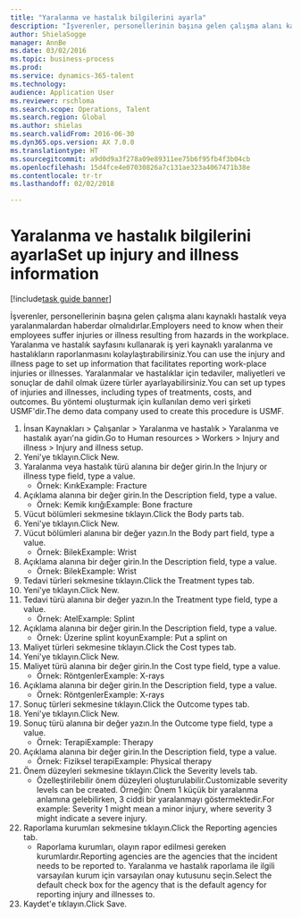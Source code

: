 ```yaml
--- 
title: "Yaralanma ve hastalık bilgilerini ayarla"
description: "İşverenler, personellerinin başına gelen çalışma alanı kaynaklı hastalık veya yaralanmalardan haberdar olmalıdırlar."
author: ShielaSogge
manager: AnnBe
ms.date: 03/02/2016
ms.topic: business-process
ms.prod: 
ms.service: dynamics-365-talent
ms.technology: 
audience: Application User
ms.reviewer: rschloma
ms.search.scope: Operations, Talent
ms.search.region: Global
ms.author: shielas
ms.search.validFrom: 2016-06-30
ms.dyn365.ops.version: AX 7.0.0
ms.translationtype: HT
ms.sourcegitcommit: a9d0d9a3f278a09e89311ee75b6f95fb4f3b04cb
ms.openlocfilehash: 15d4fce4e07030826a7c131ae323a4067471b38e
ms.contentlocale: tr-tr
ms.lasthandoff: 02/02/2018

---
```

# <a name="set-up-injury-and-illness-information"></a><span data-ttu-id="c7fe5-103">Yaralanma ve hastalık bilgilerini ayarla</span><span class="sxs-lookup"><span data-stu-id="c7fe5-103">Set up injury and illness information</span></span>

[!include[task guide banner](../../includes/task-guide-banner.md)]

<span data-ttu-id="c7fe5-104">İşverenler, personellerinin başına gelen çalışma alanı kaynaklı hastalık veya yaralanmalardan haberdar olmalıdırlar.</span><span class="sxs-lookup"><span data-stu-id="c7fe5-104">Employers need to know when their employees suffer injuries or illness resulting from hazards in the workplace.</span></span> <span data-ttu-id="c7fe5-105">Yaralanma ve hastalık sayfasını kullanarak iş yeri kaynaklı yaralanma ve hastalıkların raporlanmasını kolaylaştırabilirsiniz.</span><span class="sxs-lookup"><span data-stu-id="c7fe5-105">You can use the injury and illness page to set up information that facilitates reporting work-place injuries or illnesses.</span></span> <span data-ttu-id="c7fe5-106">Yaralanmalar ve hastalıklar için tedaviler, maliyetleri ve sonuçlar de dahil olmak üzere türler ayarlayabilirsiniz.</span><span class="sxs-lookup"><span data-stu-id="c7fe5-106">You can set up types of injuries and illnesses, including types of treatments, costs, and outcomes.</span></span> <span data-ttu-id="c7fe5-107">Bu yöntemi oluşturmak için kullanılan demo veri şirketi USMF'dir.</span><span class="sxs-lookup"><span data-stu-id="c7fe5-107">The demo data company used to create this procedure is USMF.</span></span>

1. <span data-ttu-id="c7fe5-108">İnsan Kaynakları > Çalışanlar > Yaralanma ve hastalık > Yaralanma ve hastalık ayarı'na gidin.</span><span class="sxs-lookup"><span data-stu-id="c7fe5-108">Go to Human resources > Workers > Injury and illness > Injury and illness setup.</span></span>
2. <span data-ttu-id="c7fe5-109">Yeni'ye tıklayın.</span><span class="sxs-lookup"><span data-stu-id="c7fe5-109">Click New.</span></span>
3. <span data-ttu-id="c7fe5-110">Yaralanma veya hastalık türü alanına bir değer girin.</span><span class="sxs-lookup"><span data-stu-id="c7fe5-110">In the Injury or illness type field, type a value.</span></span>
    * <span data-ttu-id="c7fe5-111">Örnek: Kırık</span><span class="sxs-lookup"><span data-stu-id="c7fe5-111">Example: Fracture</span></span>  
4. <span data-ttu-id="c7fe5-112">Açıklama alanına bir değer girin.</span><span class="sxs-lookup"><span data-stu-id="c7fe5-112">In the Description field, type a value.</span></span>
    * <span data-ttu-id="c7fe5-113">Örnek: Kemik kırığı</span><span class="sxs-lookup"><span data-stu-id="c7fe5-113">Example: Bone fracture</span></span>  
5. <span data-ttu-id="c7fe5-114">Vücut bölümleri sekmesine tıklayın.</span><span class="sxs-lookup"><span data-stu-id="c7fe5-114">Click the Body parts tab.</span></span>
6. <span data-ttu-id="c7fe5-115">Yeni'ye tıklayın.</span><span class="sxs-lookup"><span data-stu-id="c7fe5-115">Click New.</span></span>
7. <span data-ttu-id="c7fe5-116">Vücut bölümleri alanına bir değer yazın.</span><span class="sxs-lookup"><span data-stu-id="c7fe5-116">In the Body part field, type a value.</span></span>
    * <span data-ttu-id="c7fe5-117">Örnek: Bilek</span><span class="sxs-lookup"><span data-stu-id="c7fe5-117">Example: Wrist</span></span>  
8. <span data-ttu-id="c7fe5-118">Açıklama alanına bir değer girin.</span><span class="sxs-lookup"><span data-stu-id="c7fe5-118">In the Description field, type a value.</span></span>
    * <span data-ttu-id="c7fe5-119">Örnek: Bilek</span><span class="sxs-lookup"><span data-stu-id="c7fe5-119">Example: Wrist</span></span>  
9. <span data-ttu-id="c7fe5-120">Tedavi türleri sekmesine tıklayın.</span><span class="sxs-lookup"><span data-stu-id="c7fe5-120">Click the Treatment types tab.</span></span>
10. <span data-ttu-id="c7fe5-121">Yeni'ye tıklayın.</span><span class="sxs-lookup"><span data-stu-id="c7fe5-121">Click New.</span></span>
11. <span data-ttu-id="c7fe5-122">Tedavi türü alanına bir değer yazın.</span><span class="sxs-lookup"><span data-stu-id="c7fe5-122">In the Treatment type field, type a value.</span></span>
    * <span data-ttu-id="c7fe5-123">Örnek: Atel</span><span class="sxs-lookup"><span data-stu-id="c7fe5-123">Example: Splint</span></span>  
12. <span data-ttu-id="c7fe5-124">Açıklama alanına bir değer girin.</span><span class="sxs-lookup"><span data-stu-id="c7fe5-124">In the Description field, type a value.</span></span>
    * <span data-ttu-id="c7fe5-125">Örnek: Üzerine splint koyun</span><span class="sxs-lookup"><span data-stu-id="c7fe5-125">Example: Put a splint on</span></span>  
13. <span data-ttu-id="c7fe5-126">Maliyet türleri sekmesine tıklayın.</span><span class="sxs-lookup"><span data-stu-id="c7fe5-126">Click the Cost types tab.</span></span>
14. <span data-ttu-id="c7fe5-127">Yeni'ye tıklayın.</span><span class="sxs-lookup"><span data-stu-id="c7fe5-127">Click New.</span></span>
15. <span data-ttu-id="c7fe5-128">Maliyet türü alanına bir değer girin.</span><span class="sxs-lookup"><span data-stu-id="c7fe5-128">In the Cost type field, type a value.</span></span>
    * <span data-ttu-id="c7fe5-129">Örnek: Röntgenler</span><span class="sxs-lookup"><span data-stu-id="c7fe5-129">Example: X-rays</span></span>  
16. <span data-ttu-id="c7fe5-130">Açıklama alanına bir değer girin.</span><span class="sxs-lookup"><span data-stu-id="c7fe5-130">In the Description field, type a value.</span></span>
    * <span data-ttu-id="c7fe5-131">Örnek: Röntgenler</span><span class="sxs-lookup"><span data-stu-id="c7fe5-131">Example: X-rays</span></span>  
17. <span data-ttu-id="c7fe5-132">Sonuç türleri sekmesine tıklayın.</span><span class="sxs-lookup"><span data-stu-id="c7fe5-132">Click the Outcome types tab.</span></span>
18. <span data-ttu-id="c7fe5-133">Yeni'ye tıklayın.</span><span class="sxs-lookup"><span data-stu-id="c7fe5-133">Click New.</span></span>
19. <span data-ttu-id="c7fe5-134">Sonuç türü alanına bir değer yazın.</span><span class="sxs-lookup"><span data-stu-id="c7fe5-134">In the Outcome type field, type a value.</span></span>
    * <span data-ttu-id="c7fe5-135">Örnek: Terapi</span><span class="sxs-lookup"><span data-stu-id="c7fe5-135">Example: Therapy</span></span>  
20. <span data-ttu-id="c7fe5-136">Açıklama alanına bir değer girin.</span><span class="sxs-lookup"><span data-stu-id="c7fe5-136">In the Description field, type a value.</span></span>
    * <span data-ttu-id="c7fe5-137">Örnek: Fiziksel terapi</span><span class="sxs-lookup"><span data-stu-id="c7fe5-137">Example: Physical therapy</span></span>  
21. <span data-ttu-id="c7fe5-138">Önem düzeyleri sekmesine tıklayın.</span><span class="sxs-lookup"><span data-stu-id="c7fe5-138">Click the Severity levels tab.</span></span>
    * <span data-ttu-id="c7fe5-139">Özelleştirilebilir önem düzeyleri oluşturulabilir.</span><span class="sxs-lookup"><span data-stu-id="c7fe5-139">Customizable severity levels can be created.</span></span> <span data-ttu-id="c7fe5-140">Örneğin: Önem 1 küçük bir yaralanma anlamına gelebilirken, 3 ciddi bir yaralanmayı göstermektedir.</span><span class="sxs-lookup"><span data-stu-id="c7fe5-140">For example: Severity 1 might mean a minor injury, where severity 3 might indicate a severe injury.</span></span>  
22. <span data-ttu-id="c7fe5-141">Raporlama kurumları sekmesine tıklayın.</span><span class="sxs-lookup"><span data-stu-id="c7fe5-141">Click the Reporting agencies tab.</span></span>
    * <span data-ttu-id="c7fe5-142">Raporlama kurumları, olayın rapor edilmesi gereken kurumlardır.</span><span class="sxs-lookup"><span data-stu-id="c7fe5-142">Reporting agencies are the agencies that the incident needs to be reported to.</span></span> <span data-ttu-id="c7fe5-143">Yaralanma ve hastalık raporlama ile ilgili varsayılan kurum için varsayılan onay kutusunu seçin.</span><span class="sxs-lookup"><span data-stu-id="c7fe5-143">Select the default check box for the agency that is the default agency for reporting injury and illnesses to.</span></span>  
23. <span data-ttu-id="c7fe5-144">Kaydet'e tıklayın.</span><span class="sxs-lookup"><span data-stu-id="c7fe5-144">Click Save.</span></span>


